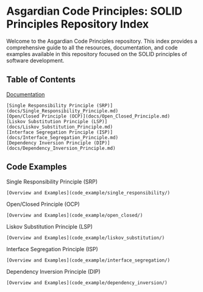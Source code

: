 # Asgardian Code Principles: SOLID Principles Repository Index

Welcome to the Asgardian Code Principles repository. This index provides a comprehensive guide to all the resources, documentation, and code examples available in this repository focused on the SOLID principles of software development.

## Table of Contents

[Documentation](docs/)

    [Single Responsibility Principle (SRP)](docs/Single_Responsibility_Principle.md)
    [Open/Closed Principle (OCP)](docs/Open_Closed_Principle.md)
    [Liskov Substitution Principle (LSP)](docs/Liskov_Substitution_Principle.md)
    [Interface Segregation Principle (ISP)](docs/Interface_Segregation_Principle.md)
    [Dependency Inversion Principle (DIP)](docs/Dependency_Inversion_Principle.md)

## Code Examples

Single Responsibility Principle (SRP)

    [Overview and Examples](code_example/single_responsibility/)

Open/Closed Principle (OCP)

    [Overview and Examples](code_example/open_closed/)

Liskov Substitution Principle (LSP)

    [Overview and Examples](code_example/liskov_substitution/)

Interface Segregation Principle (ISP)

    [Overview and Examples](code_example/interface_segregation/)

Dependency Inversion Principle (DIP)

    [Overview and Examples](code_example/dependency_inversion/)

<!-- Additional Resources

    External Resources and Further Reading -->